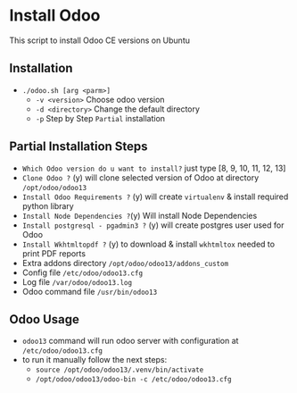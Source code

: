 
# Install Odoo

This script to install Odoo CE versions on Ubuntu

## Installation	
- `./odoo.sh [arg <parm>]`
    - `-v <version>` Choose odoo version
    - `-d <directory>` Change the default directory
    - `-p` Step by Step `Partial` installation 

## Partial Installation Steps
- `Which Odoo version do u want to install?` just type [8, 9, 10, 11, 12, 13]
- `Clone Odoo ?` (y) will clone selected version of Odoo at directory `/opt/odoo/odoo13`
- `Install Odoo Requirements ?` (y) will create `virtualenv` & install required python library
- `Install Node Dependencies ?`(y) Will install Node Dependencies
- `Install postgresql - pgadmin3 ?` (y) will create postgres user used for Odoo
- `Install Wkhtmltopdf ?` (y) to download & install `wkhtmltox` needed to print PDF reports 
- Extra addons directory `/opt/odoo/odoo13/addons_custom`
- Config file `/etc/odoo/odoo13.cfg`
- Log file `/var/odoo/odoo13.log`
- Odoo command file `/usr/bin/odoo13`

## Odoo Usage
- `odoo13` command will run odoo server with configuration at `/etc/odoo/odoo13.cfg`
- to run it manually follow the next steps: 
	- `source /opt/odoo/odoo13/.venv/bin/activate`
	- `/opt/odoo/odoo13/odoo-bin -c /etc/odoo/odoo13.cfg`
